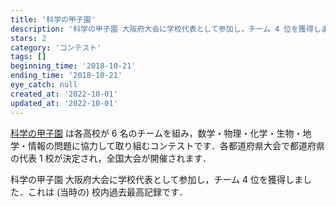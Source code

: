 ```yaml
---
title: '科学の甲子園'
description: '科学の甲子園 大阪府大会に学校代表として参加し，チーム 4 位を獲得しました．'
stars: 2
category: 'コンテスト'
tags: []
beginning_time: '2018-10-21'
ending_time: '2018-10-21'
eye_catch: null
created_at: '2022-10-01'
updated_at: '2022-10-01'
---
```


[科学の甲子園](https://koushien.jst.go.jp/koushien/) は各高校が 6 名のチームを組み，数学・物理・化学・生物・地学・情報の問題に協力して取り組むコンテストです．各都道府県大会で都道府県の代表 1 校が決定され，全国大会が開催されます．

科学の甲子園 大阪府大会に学校代表として参加し，チーム 4 位を獲得しました．これは (当時の) 校内過去最高記録です．
